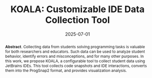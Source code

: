 ---
title: "KOALA: Customizable IDE Data Collection Tool"
authors: '<i>Daniil Karol, Elizaveta Artser, Ilya Vlasov, Yaroslav Golubev, Hieke Keuning, and Anastasiia Birillo</i>'
status: "published"
collection: publications
permalink: /publications/2025-07-01-koala-poster
date: 2025-07-01
venue: "the proceedings of <b>ITiCSE'25</b>"
tool: 'https://github.com/JetBrains-Research/tasktracker-3'
paperurl: "https://doi.org/10.1145/3724389.3730770"
pdf: "https://www.researchgate.net/publication/391076087_KOALA_Customizable_IDE_Data_Collection_Tool"
level: 'A'
counter_id: 'C16'
abstract: "<p><b>Abstract</b>. Collecting data from students solving programming tasks is valuable for both researchers and educators. Such data can be used to analyze student behavior, identify errors and misconceptions, and for many other purposes. In this work, we propose KOALA, a configurable tool to collect student data using JetBrains IDEs. This tool collects code snapshots and IDE interactions, converts them into the ProgSnap2 format, and provides visualization analysis.</p>"
---